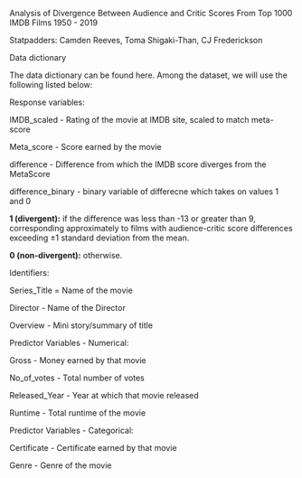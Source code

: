 Analysis of Divergence Between Audience and Critic Scores
From Top 1000 IMDB Films 1950 - 2019

Statpadders: Camden Reeves, Toma Shigaki-Than, CJ Frederickson

Data dictionary

The data dictionary can be found here. Among the dataset, we will use the following listed below:

Response variables:

IMDB_scaled - Rating of the movie at IMDB site, scaled to match meta-score

Meta_score - Score earned by the movie 

difference - Difference from which the IMDB score diverges from the MetaScore

difference_binary - binary variable of differecne which takes on values 1 and 0

 **1 (divergent):** if the difference was less than -13 or greater than 9, corresponding approximately to films with audience-critic score differences exceeding ±1 standard deviation from the mean.

**0 (non-divergent):** otherwise.

Identifiers:

Series_Title = Name of the movie

Director - Name of the Director

Overview - Mini story/summary of title

Predictor Variables - Numerical:

Gross - Money earned by that movie

No_of_votes - Total number of votes 

Released_Year - Year at which that movie released

Runtime - Total runtime of the movie

Predictor Variables - Categorical:

Certificate - Certificate earned by that movie 

Genre - Genre of the movie

